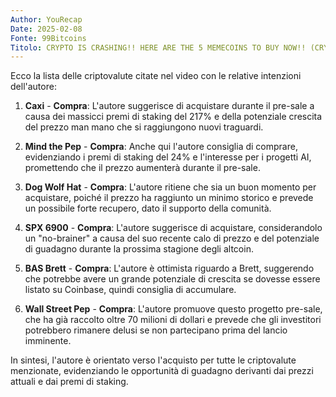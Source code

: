 ```yaml
---
Author: YouRecap
Date: 2025-02-08
Fonte: 99Bitcoins
Titolo: CRYPTO IS CRASHING!! HERE ARE THE 5 MEMECOINS TO BUY NOW!! (CRYPTOS TO BUY IN CRYPTO CRASH)
---
```


Ecco la lista delle criptovalute citate nel video con le relative intenzioni dell'autore:

1. **Caxi** - **Compra**: L'autore suggerisce di acquistare durante il pre-sale a causa dei massicci premi di staking del 217% e della potenziale crescita del prezzo man mano che si raggiungono nuovi traguardi.

2. **Mind the Pep** - **Compra**: Anche qui l'autore consiglia di comprare, evidenziando i premi di staking del 24% e l'interesse per i progetti AI, promettendo che il prezzo aumenterà durante il pre-sale.

3. **Dog Wolf Hat** - **Compra**: L'autore ritiene che sia un buon momento per acquistare, poiché il prezzo ha raggiunto un minimo storico e prevede un possibile forte recupero, dato il supporto della comunità.

4. **SPX 6900** - **Compra**: L'autore suggerisce di acquistare, considerandolo un "no-brainer" a causa del suo recente calo di prezzo e del potenziale di guadagno durante la prossima stagione degli altcoin.

5. **BAS Brett** - **Compra**: L'autore è ottimista riguardo a Brett, suggerendo che potrebbe avere un grande potenziale di crescita se dovesse essere listato su Coinbase, quindi consiglia di accumulare.

6. **Wall Street Pep** - **Compra**: L'autore promuove questo progetto pre-sale, che ha già raccolto oltre 70 milioni di dollari e prevede che gli investitori potrebbero rimanere delusi se non partecipano prima del lancio imminente.

In sintesi, l'autore è orientato verso l'acquisto per tutte le criptovalute menzionate, evidenziando le opportunità di guadagno derivanti dai prezzi attuali e dai premi di staking.
